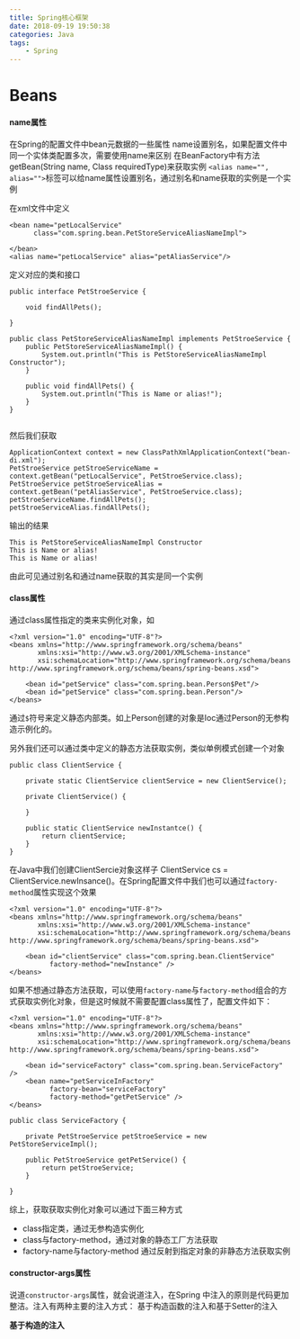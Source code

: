 ```yaml
---
title: Spring核心框架
date: 2018-09-19 19:50:38
categories: Java
tags: 
    - Spring
---
```


# Beans


#### name属性

在Spring的配置文件中bean元数据的一些属性
name设置别名，如果配置文件中同一个实体类配置多次，需要使用name来区别
在BeanFactory中有方法getBean(String name, Class<T> requiredType)来获取实例
`<alias name="", alias="">`标签可以给name属性设置别名，通过别名和name获取的实例是一个实例

在xml文件中定义

```
<bean name="petLocalService"
      class="com.spring.bean.PetStoreServiceAliasNameImpl">

</bean>
<alias name="petLocalService" alias="petAliasService"/>
```

定义对应的类和接口

```
public interface PetStroeService {

    void findAllPets();

}

public class PetStoreServiceAliasNameImpl implements PetStroeService {
    public PetStoreServiceAliasNameImpl() {
        System.out.println("This is PetStoreServiceAliasNameImpl Constructor");
    }

    public void findAllPets() {
        System.out.println("This is Name or alias!");
    }
}


```

然后我们获取

```
ApplicationContext context = new ClassPathXmlApplicationContext("bean-di.xml");
PetStroeService petStroeServiceName = context.getBean("petLocalService", PetStroeService.class);
PetStroeService petStroeServiceAlias = context.getBean("petAliasService", PetStroeService.class);
petStroeServiceName.findAllPets();
petStroeServiceAlias.findAllPets();
```

输出的结果

```
This is PetStoreServiceAliasNameImpl Constructor
This is Name or alias!
This is Name or alias!
```

由此可见通过别名和通过name获取的其实是同一个实例


#### class属性

通过class属性指定的类来实例化对象，如 

```
<?xml version="1.0" encoding="UTF-8"?>
<beans xmlns="http://www.springframework.org/schema/beans"
       xmlns:xsi="http://www.w3.org/2001/XMLSchema-instance"
       xsi:schemaLocation="http://www.springframework.org/schema/beans http://www.springframework.org/schema/beans/spring-beans.xsd">

    <bean id="petService" class="com.spring.bean.Person$Pet"/>
 	<bean id="petService" class="com.spring.bean.Person"/>
</beans>
```
通过`$`符号来定义静态内部类。如上Person创建的对象是Ioc通过Person的无参构造示例化的。

另外我们还可以通过类中定义的静态方法获取实例，类似单例模式创建一个对象
```
public class ClientService {

    private static ClientService clientService = new ClientService();

    private ClientService() {
        
    }
    
    public static ClientService newInstantce() {
        return clientService;
    }
}
```
在Java中我们创建ClientSercie对象这样子 ClientService cs = ClientService.newInsance()。在Spring配置文件中我们也可以通过`factory-method`属性实现这个效果
```
<?xml version="1.0" encoding="UTF-8"?>
<beans xmlns="http://www.springframework.org/schema/beans"
       xmlns:xsi="http://www.w3.org/2001/XMLSchema-instance"
       xsi:schemaLocation="http://www.springframework.org/schema/beans http://www.springframework.org/schema/beans/spring-beans.xsd">
	
	<bean id="clientService" class="com.spring.bean.ClientService"
          factory-method="newInstance" />
</beans>
```

如果不想通过静态方法获取，可以使用`factory-name`与`factory-method`组合的方式获取实例化对象，但是这时候就不需要配置class属性了，配置文件如下：
```
<?xml version="1.0" encoding="UTF-8"?>
<beans xmlns="http://www.springframework.org/schema/beans"
       xmlns:xsi="http://www.w3.org/2001/XMLSchema-instance"
       xsi:schemaLocation="http://www.springframework.org/schema/beans http://www.springframework.org/schema/beans/spring-beans.xsd">

    <bean id="serviceFactory" class="com.spring.bean.ServiceFactory" />
    <bean name="petServiceInFactory"
          factory-bean="serviceFactory"
          factory-method="getPetService" />
</beans>

public class ServiceFactory {

    private PetStroeService petStroeService = new PetStoreServiceImpl();

    public PetStroeService getPetService() {
        return petStroeService;
    }

}

```

综上，获取获取实例化对象可以通过下面三种方式

- class指定类，通过无参构造实例化
- class与factory-method，通过对象的静态工厂方法获取
- factory-name与factory-method 通过反射到指定对象的非静态方法获取实例

#### constructor-args属性


说道`constructor-args`属性，就会说道注入，在Spring 中注入的原则是代码更加整洁。注入有两种主要的注入方式： 基于构造函数的注入和基于Setter的注入

**基于构造的注入**

